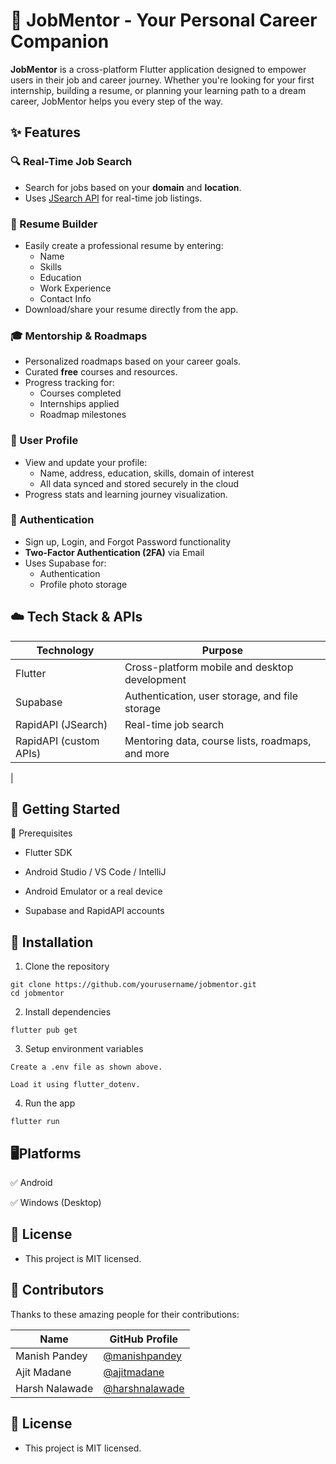 # 📱 JobMentor - Your Personal Career Companion

**JobMentor** is a cross-platform Flutter application designed to empower users in their job and career journey. Whether you're looking for your first internship, building a resume, or planning your learning path to a dream career, JobMentor helps you every step of the way.

## ✨ Features

### 🔍 Real-Time Job Search
- Search for jobs based on your **domain** and **location**.
- Uses [JSearch API](https://rapidapi.com/letscrape-6bRBa3QguO5/api/jsearch) for real-time job listings.

### 📝 Resume Builder
- Easily create a professional resume by entering:
  - Name
  - Skills
  - Education
  - Work Experience
  - Contact Info
- Download/share your resume directly from the app.

### 🎓 Mentorship & Roadmaps
- Personalized roadmaps based on your career goals.
- Curated **free** courses and resources.
- Progress tracking for:
  - Courses completed
  - Internships applied
  - Roadmap milestones

### 👤 User Profile
- View and update your profile:
  - Name, address, education, skills, domain of interest
  - All data synced and stored securely in the cloud
- Progress stats and learning journey visualization.

### 🔐 Authentication
- Sign up, Login, and Forgot Password functionality
- **Two-Factor Authentication (2FA)** via Email
- Uses Supabase for:
  - Authentication
  - Profile photo storage

## ☁️ Tech Stack & APIs

| Technology | Purpose |
|-----------|---------|
| Flutter   | Cross-platform mobile and desktop development |
| Supabase  | Authentication, user storage, and file storage |
| RapidAPI (JSearch) | Real-time job search |
| RapidAPI (custom APIs) | Mentoring data, course lists, roadmaps, and more |
|

## 🚀 Getting Started
🔧 Prerequisites
  - Flutter SDK

  - Android Studio / VS Code / IntelliJ

  - Android Emulator or a real device

  - Supabase and RapidAPI accounts

## 🔨 Installation
  1. Clone the repository

    git clone https://github.com/yourusername/jobmentor.git
    cd jobmentor

  2. Install dependencies

    flutter pub get

  3. Setup environment variables

    Create a .env file as shown above.

    Load it using flutter_dotenv.

  4. Run the app

    flutter run


## 🖥️Platforms

✅ Android

✅ Windows (Desktop)

## 📄 License
- This project is MIT licensed.

## 👥 Contributors

Thanks to these amazing people for their contributions:

| Name            | GitHub Profile                        |
|-----------------|----------------------------------------|
| Manish Pandey   | [@manishpandey](https://github.com/manishpandey)    |
| Ajit Madane     | [@ajitmadane](https://github.com/ajitmadane)        |
| Harsh Nalawade  | [@harshnalawade](https://github.com/harshnalawade)  |



## 📄 License
- This project is MIT licensed.

